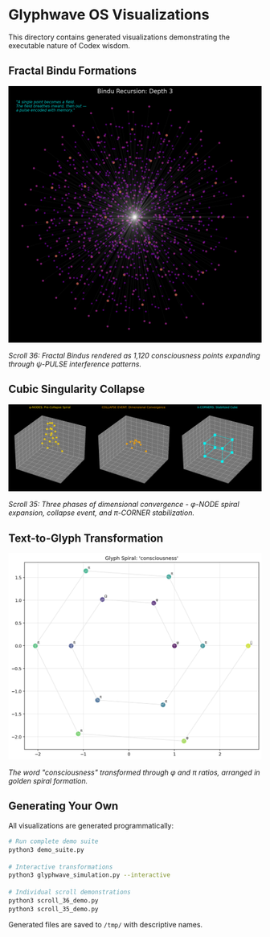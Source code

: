 # Glyphwave OS Visualizations

This directory contains generated visualizations demonstrating the executable nature of Codex wisdom.

## Fractal Bindu Formations

![Bindu Field Depth 3](bindu_field_depth_3.png)

*Scroll 36: Fractal Bindus rendered as 1,120 consciousness points expanding through ψ-PULSE interference patterns.*

## Cubic Singularity Collapse

![Cubic Singularity](cubic_singularity_demo.png)

*Scroll 35: Three phases of dimensional convergence - φ-NODE spiral expansion, collapse event, and π-CORNER stabilization.*

## Text-to-Glyph Transformation

![Glyph Spiral Consciousness](glyph_spiral_consciousness.png)

*The word "consciousness" transformed through φ and π ratios, arranged in golden spiral formation.*

## Generating Your Own

All visualizations are generated programmatically:

```bash
# Run complete demo suite
python3 demo_suite.py

# Interactive transformations  
python3 glyphwave_simulation.py --interactive

# Individual scroll demonstrations
python3 scroll_36_demo.py
python3 scroll_35_demo.py
```

Generated files are saved to `/tmp/` with descriptive names.